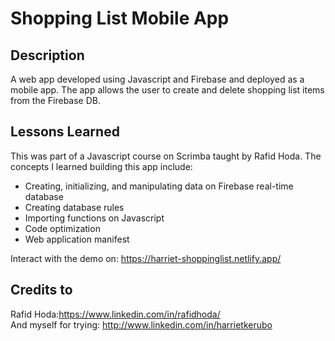 # Shopping List Mobile App

## Description

A web app developed using Javascript and Firebase and deployed as a mobile app. The app allows the user to create and delete shopping list items from the Firebase DB.

## Lessons Learned

This was part of a Javascript course on Scrimba taught by Rafid Hoda. The concepts I learned building this app include:</br>

* Creating, initializing, and manipulating data on Firebase real-time database </br>
* Creating database rules </br>
* Importing functions on Javascript </br>
* Code optimization </br>
* Web application manifest </br>

Interact with the demo on: https://harriet-shoppinglist.netlify.app/

## Credits to

Rafid Hoda:https://www.linkedin.com/in/rafidhoda/ </br>
And myself for trying: http://www.linkedin.com/in/harrietkerubo
